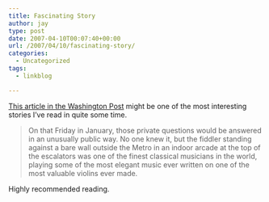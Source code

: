 ```yaml
---
title: Fascinating Story
author: jay
type: post
date: 2007-04-10T00:07:40+00:00
url: /2007/04/10/fascinating-story/
categories:
  - Uncategorized
tags:
  - linkblog

---
```

[This article in the Washington Post][1] might be one of the most interesting stories I’ve read in quite some time.

> On that Friday in January, those private questions would be answered in an unusually public way. No one knew it, but the fiddler standing against a bare wall outside the Metro in an indoor arcade at the top of the escalators was one of the finest classical musicians in the world, playing some of the most elegant music ever written on one of the most valuable violins ever made.

Highly recommended reading.

 [1]: http://www.washingtonpost.com/wp-dyn/content/article/2007/04/04/AR2007040401721.html